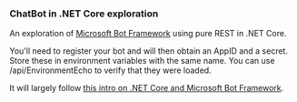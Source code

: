 ### ChatBot in .NET Core exploration

An exploration of [Microsoft Bot Framework](https://docs.microsoft.com/en-us/bot-framework/rest-api/bot-framework-rest-connector-quickstart) using pure REST in .NET Core.

You'll need to register your bot and will then obtain an AppID and a secret. Store these in environment variables with the same name. You can use /api/EnvironmentEcho to verify that they were loaded.

It will largely follow [this intro on .NET Core and Microsoft Bot Framework](https://carlos.mendible.com/2016/09/11/netcore-and-microsoft-bot-framework/).


